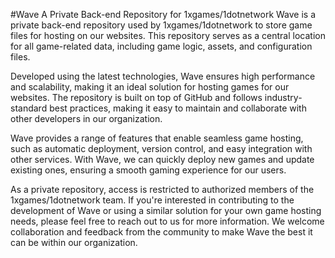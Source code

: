 #Wave
A Private Back-end Repository for 1xgames/1dotnetwork
Wave is a private back-end repository used by 1xgames/1dotnetwork to store game files for hosting on our websites. This repository serves as a central location for all game-related data, including game logic, assets, and configuration files.

Developed using the latest technologies, Wave ensures high performance and scalability, making it an ideal solution for hosting games for our websites. The repository is built on top of GitHub and follows industry-standard best practices, making it easy to maintain and collaborate with other developers in our organization.

Wave provides a range of features that enable seamless game hosting, such as automatic deployment, version control, and easy integration with other services. With Wave, we can quickly deploy new games and update existing ones, ensuring a smooth gaming experience for our users.

As a private repository, access is restricted to authorized members of the 1xgames/1dotnetwork team. If you're interested in contributing to the development of Wave or using a similar solution for your own game hosting needs, please feel free to reach out to us for more information. We welcome collaboration and feedback from the community to make Wave the best it can be within our organization.
